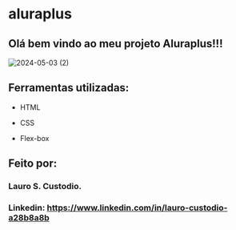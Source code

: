 # aluraplus
## Olá bem vindo ao meu projeto Aluraplus!!!

![2024-05-03 (2)](https://github.com/Lro7/aluraplus/assets/162516198/3eda5f6b-6a60-4273-a63e-864e7a673353)



## Ferramentas utilizadas:

* HTML

* CSS

* Flex-box

## Feito por:

### Lauro S. Custodio.
### Linkedin: https://www.linkedin.com/in/lauro-custodio-a28b8a8b

